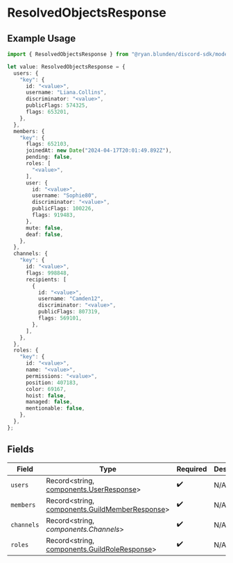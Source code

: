 # ResolvedObjectsResponse

## Example Usage

```typescript
import { ResolvedObjectsResponse } from "@ryan.blunden/discord-sdk/models/components";

let value: ResolvedObjectsResponse = {
  users: {
    "key": {
      id: "<value>",
      username: "Liana.Collins",
      discriminator: "<value>",
      publicFlags: 574325,
      flags: 653201,
    },
  },
  members: {
    "key": {
      flags: 652103,
      joinedAt: new Date("2024-04-17T20:01:49.892Z"),
      pending: false,
      roles: [
        "<value>",
      ],
      user: {
        id: "<value>",
        username: "Sophie80",
        discriminator: "<value>",
        publicFlags: 100226,
        flags: 919483,
      },
      mute: false,
      deaf: false,
    },
  },
  channels: {
    "key": {
      id: "<value>",
      flags: 998848,
      recipients: [
        {
          id: "<value>",
          username: "Camden12",
          discriminator: "<value>",
          publicFlags: 807319,
          flags: 569101,
        },
      ],
    },
  },
  roles: {
    "key": {
      id: "<value>",
      name: "<value>",
      permissions: "<value>",
      position: 407183,
      color: 69167,
      hoist: false,
      managed: false,
      mentionable: false,
    },
  },
};
```

## Fields

| Field                                                                                            | Type                                                                                             | Required                                                                                         | Description                                                                                      |
| ------------------------------------------------------------------------------------------------ | ------------------------------------------------------------------------------------------------ | ------------------------------------------------------------------------------------------------ | ------------------------------------------------------------------------------------------------ |
| `users`                                                                                          | Record<string, [components.UserResponse](../../models/components/userresponse.md)>               | :heavy_check_mark:                                                                               | N/A                                                                                              |
| `members`                                                                                        | Record<string, [components.GuildMemberResponse](../../models/components/guildmemberresponse.md)> | :heavy_check_mark:                                                                               | N/A                                                                                              |
| `channels`                                                                                       | Record<string, *components.Channels*>                                                            | :heavy_check_mark:                                                                               | N/A                                                                                              |
| `roles`                                                                                          | Record<string, [components.GuildRoleResponse](../../models/components/guildroleresponse.md)>     | :heavy_check_mark:                                                                               | N/A                                                                                              |